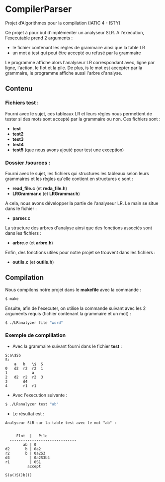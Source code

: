 # CompilerParser

Projet d’Algorithmes pour la compilation (IATIC 4 - ISTY)


Ce projet à pour but d'implémenter un analyseur SLR.
A l'execution, l'executable prend 2 arguments :
- le fichier contenant les règles de grammaire ainsi que la table LR
- un mot à test qui peut être accepté ou refusé par la grammaire

Le programme affiche alors l'analyseur LR correspondant avec, ligne par ligne, l'action, le flot et la pile. De plus, is le mot est accepter par la grammaire, le programme affiche aussi l'arbre d'analyse.

## Contenu

### Fichiers test :
Fourni avec le sujet, ces tableaux LR et leurs règles nous permettent de tester si des mots sont accepté par la grammaire ou non. Ces fichiers sont :
- **test**
- **test2** 
- **test3**
- **test4**
- **test5** (que nous avons ajouté pour test une exception)

### Dossier /sources :
Fourni avec le sujet, les fichiers qui structures les tableaux selon leurs grammaires et les règles qu'elle contient en structures c sont :
- **read_file.c** (et **reda_file.h**)
- **LRGrammar.c** (et **LRGrammar.h**)

A cela, nous avons développer la partie de l'analyseur LR.
Le main se situe dans le fichier :
- **parser.c**

La structure des arbres d'analyse ainsi que des fonctions associés sont dans les fichiers :
- **arbre.c** (et **arbre.h**)

Enfin, des fonctions utiles pour notre projet se trouvent dans les fichiers :
- **outils.c** (et **outils.h**)

## Compilation

Nous compilons notre projet dans le **makefile** avec la commande : 

```bash
$ make
```

Ensuite, afin de l'executer, on utilise la commande suivant avec les 2 arguments requis (fichier contenant la grammaire et un mot) :
 

```bash
$ ./LRanalyzer file "word"
```

### Exemple de complilation

- Avec la grammaire suivant fourni dans le fichier **test** :
```textarea
S:a\$Sb
S:
	a	b	\$	S
0	d2	r2	r2	1
1			a
2	d2	r2	r2	3
3		d4
4		r1	r1
```
- Avec l'execution suivante :
```bash
$ ./LRanalyzer test "ab"
```

- Le résultat est :
```testarea
Analyseur SLR sur la table test avec le mot "ab" :


     Flot  |   Pile
  ------------------------------
        ab | 0
d2       b | 0a2
r2       b | 0a2S3
d4         | 0a2S3b4
r1         | 0S1
          accept

S(a()S()b())
```